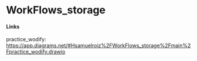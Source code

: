 # WorkFlows_storage

#### Links

practice_wodify: https://app.diagrams.net/#Hsamuelroiz%2FWorkFlows_storage%2Fmain%2Fpractice_wodify.drawio
